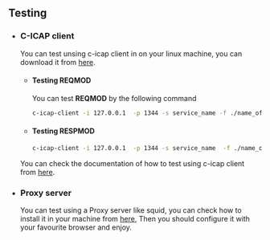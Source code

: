 ## Testing

- ### C-ICAP client

  You can test unsing c-icap client in on your linux machine, you can download it from [here](https://howtoinstall.co/en/c-icap).

  - #### Testing REQMOD

    You can test **REQMOD** by the following command

    ```bash
    c-icap-client -i 127.0.0.1  -p 1344 -s service_name -f ./name_of_the_file_you_want_to_test.pdf -o name_of_the_file_after_testing.pdf  -v -req http://www.example.com
    ```

    

  - #### Testing RESPMOD

    ```bash
    c-icap-client -i 127.0.0.1  -p 1344 -s service_name  -f ./name_of_the_file_you_want_to_test.pdf -o name_of_the_file_after_testing.pdf  -v
    ```

  You can check the documentation of how to test using c-icap client from [here](http://manpages.ubuntu.com/manpages/bionic/man8/c-icap-client.8.html).

- ### Proxy server

  You can test using a Proxy server like squid, you can check how to install it in your machine from [here](https://www.egirna.com/post/configure-squid-4-17-with-icap-ssl), Then you should configure it with your favourite browser and enjoy. 
